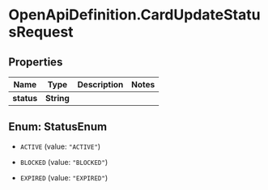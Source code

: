 # OpenApiDefinition.CardUpdateStatusRequest

## Properties

Name | Type | Description | Notes
------------ | ------------- | ------------- | -------------
**status** | **String** |  | 



## Enum: StatusEnum


* `ACTIVE` (value: `"ACTIVE"`)

* `BLOCKED` (value: `"BLOCKED"`)

* `EXPIRED` (value: `"EXPIRED"`)




